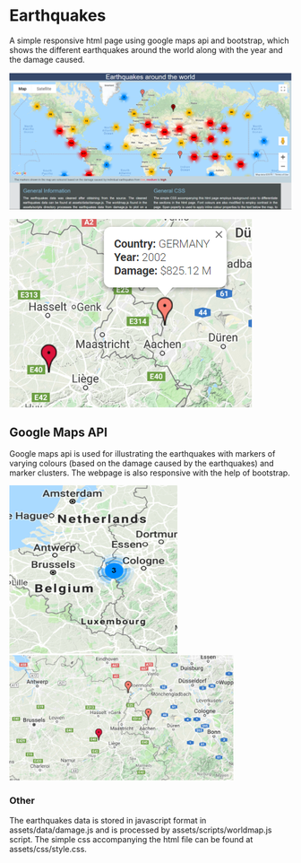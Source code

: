 # Earthquakes
A simple responsive html page using google maps api and bootstrap, which shows the different earthquakes around the world along with the year and the damage caused.

![alt text](https://github.com/PriyankaRadja/Earthquakes/blob/master/assets/img/map.png "World map showing earthquakes")

![alt text](https://github.com/PriyankaRadja/Earthquakes/blob/master/assets/img/popup.png "Pop-up text dispalying details of the earthquake")

## Google Maps API 
Google maps api is used for illustrating the earthquakes with markers of varying colours (based on the damage caused by the earthquakes) and marker clusters. The webpage is also responsive with the help of bootstrap.

<p float="left">
  <img src="https://github.com/PriyankaRadja/Earthquakes/blob/master/assets/img/markercluster.png" width="300" height="300" title="Marker clusterers to group earthquakes very close to each other on the map"/>
  <img src="https://github.com/PriyankaRadja/Earthquakes/blob/master/assets/img/markercluster1.png" width="400" title="Marker clusterers turn into individual markers on zooming"/> 
</p>

### Other
The earthquakes data is stored in javascript format in assets/data/damage.js and is processed by assets/scripts/worldmap.js script. The simple css accompanying the html file can be found at assets/css/style.css. 



